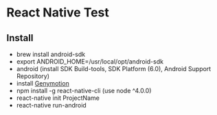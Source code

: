 # React Native Test

## Install

- brew install android-sdk
- export ANDROID_HOME=/usr/local/opt/android-sdk
- android (install SDK Build-tools, SDK Platform (6.0), Android Support Repository)
- install [Genymotion](https://www.genymotion.com/)
- npm install -g react-native-cli (use node ^4.0.0)
- react-native init ProjectName
- react-native run-android
